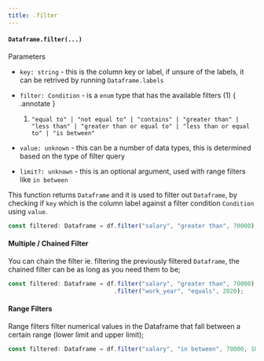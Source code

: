 ```yaml
---
title: .filter
---
```


#### `Dataframe.filter(...)`
Parameters

- `key: string` - this is the column key or label, if unsure of the labels, it can be retrived by running `Dataframe.labels`
- `filter: Condition` - is a `enum` type that has the available filters (1) 
    { .annotate }
   
    1. `"equal to" | "not equal to" | "contains" | "greater than" | "less than" | "greater than or equal to" | "less than or equal to" | "is between"`

- `value: unknown` - this can be a number of data types, this is determined based on the type of filter query
- `limit?: unknown` - this is an optional argument, used with range filters like `in between`

This function returns `Dataframe` and it is used to filter out `Dataframe`, by checking if `key` which is the column label against a filter condition `Condition` using `value`.

```typescript
const filtered: Dataframe = df.filter("salary", "greater than", 70000);
```

#### Multiple / Chained Filter
You can chain the filter ie. filtering the previously filtered `Dataframe`, the chained filter can be as long as you need them to be;

```typescript
const filtered: Dataframe = df.filter("salary", "greater than", 70000)
                              .filter("work_year", "equals", 2020);
```

#### Range Filters
Range filters filter numerical values in the Dataframe that fall between a certain range (lower limit and upper limit);

```typescript
const filtered: Dataframe = df.filter("salary", "in between", 70000, 100000);
```